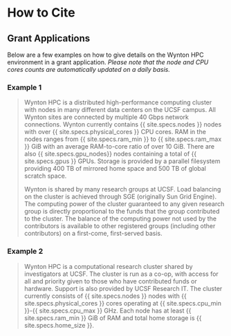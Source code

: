 # How to Cite

## Grant Applications

Below are a few examples on how to give details on the Wynton HPC environment in a grant application.  _Please note that the node and CPU cores counts are automatically updated on a daily basis._

### Example 1

> Wynton HPC is a distributed high-performance computing cluster with nodes
> in many different data centers on the UCSF campus.  All Wynton sites are
> connected by multiple 40 Gbps network connections.  Wynton currently
> contains {{ site.specs.nodes }} nodes with over
> {{ site.specs.physical_cores }} CPU cores.
> RAM in the nodes ranges from {{ site.specs.ram_min }} to
> {{ site.specs.ram_max }} GiB with an average RAM-to-core ratio of over 10 GiB.
> There are also {{ site.specs.gpu_nodes}} nodes containing a total of
> {{ site.specs.gpus }} GPUs.
> Storage is provided by a parallel filesystem providing 400 TB of mirrored
> home space and 500 TB of global scratch space.
> 
> Wynton is shared by many research groups at UCSF.  Load balancing on the
> cluster is achieved through SGE (originally Sun Grid Engine). The
> computing power of the cluster guaranteed to any given research group is
> directly proportional to the funds that the group contributed to the
> cluster. The balance of the computing power not used by the contributors
> is available to other registered groups (including other contributors) on
> a first-come, first-served basis.


### Example 2

> Wynton HPC is a computational research cluster shared by investigators at 
> UCSF.  The cluster is run as a co-op, with access for all and priority 
> given to those who have contributed funds or hardware.  Support is 
> also provided by UCSF Research IT.  The cluster currently consists of
> {{ site.specs.nodes }} nodes with {{ site.specs.physical_cores }} cores
> operating at {{ site.specs.cpu_min }}-{{ site.specs.cpu_max }} GHz.
> Each node has at least {{ site.specs.ram_min }} GiB of RAM and
> total home storage is {{ site.specs.home_size }}.
